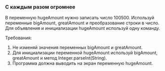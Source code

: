 
### С каждым разом огромнее

В переменную hugeAmount нужно записать число 100500.
Используй переменные bigAmount, greatAmount и преобразование строки в число.
Для объявления и инициализации hugeAmount используй одну команду.


Требования:
1.	Не изменяй значения переменных bigAmount и greatAmount.
2.	Для инициализации переменной hugeAmount используй bigAmount, greatAmount и метод Integer.parseInt(String).
3.	Программа должна выводить на экран переменную hugeAmount.



